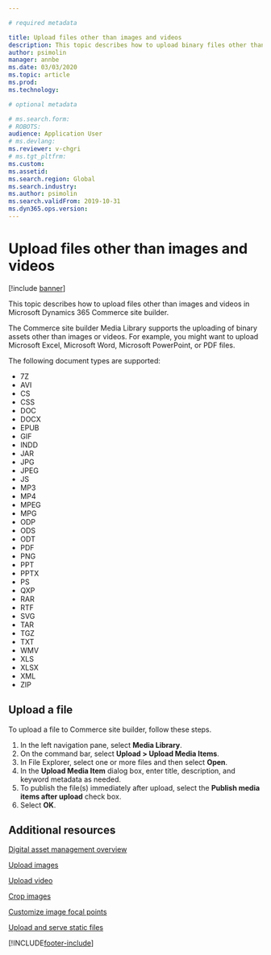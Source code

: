 ```yaml
---

# required metadata

title: Upload files other than images and videos
description: This topic describes how to upload binary files other than images and videos in Microsoft Dynamics 365 Commerce site builder.
author: psimolin
manager: annbe
ms.date: 03/03/2020
ms.topic: article
ms.prod: 
ms.technology: 

# optional metadata

# ms.search.form: 
# ROBOTS: 
audience: Application User
# ms.devlang: 
ms.reviewer: v-chgri
# ms.tgt_pltfrm: 
ms.custom: 
ms.assetid: 
ms.search.region: Global
ms.search.industry: 
ms.author: psimolin
ms.search.validFrom: 2019-10-31
ms.dyn365.ops.version: 
---
```


# Upload files other than images and videos

[!include [banner](includes/banner.md)]

This topic describes how to upload files other than images and videos in Microsoft Dynamics 365 Commerce site builder.

The Commerce site builder Media Library supports the uploading of binary assets other than images or videos. For example, you might want to upload Microsoft Excel, Microsoft Word, Microsoft PowerPoint, or PDF files.

The following document types are supported:
- 7Z
- AVI
- CS
- CSS
- DOC
- DOCX
- EPUB
- GIF
- INDD
- JAR
- JPG
- JPEG
- JS
- MP3
- MP4
- MPEG
- MPG
- ODP
- ODS
- ODT
- PDF
- PNG
- PPT
- PPTX
- PS
- QXP
- RAR
- RTF
- SVG
- TAR
- TGZ
- TXT
- WMV
- XLS
- XLSX
- XML
- ZIP

## Upload a file

To upload a file to Commerce site builder, follow these steps.

1. In the left navigation pane, select **Media Library**.
1. On the command bar, select **Upload \> Upload Media Items**.
1. In File Explorer, select one or more files and then select **Open**.
1. In the **Upload Media Item** dialog box, enter title, description, and keyword metadata as needed.
1. To publish the file(s) immediately after upload, select the **Publish media items after upload** check box.
1. Select **OK**.

## Additional resources

[Digital asset management overview](dam-overview.md)

[Upload images](dam-upload-images.md)

[Upload video](dam-upload-video.md)

[Crop images](dam-crop-images.md)

[Customize image focal points](dam-custom-focal-point.md)

[Upload and serve static files](upload-serve-static-files.md)


[!INCLUDE[footer-include](../includes/footer-banner.md)]
